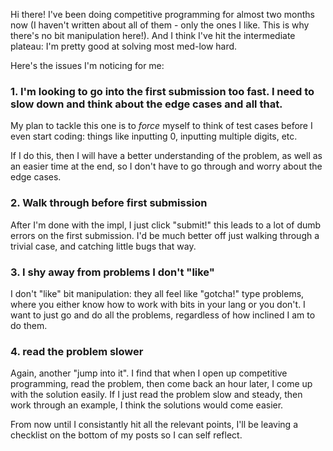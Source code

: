 Hi there! I've been doing competitive programming for almost two months now (I haven't written about all of them - only the ones I like. This is why there's no bit manipulation here!). And I think I've hit the intermediate plateau: I'm pretty good at solving most med-low hard.

Here's the issues I'm noticing for me:

### 1. I'm looking to go into the first submission too fast. I need to slow down and think about the edge cases and all that.

My plan to tackle this one is to *force* myself to think of test cases before I even start coding: things like inputting 0, inputting multiple digits, etc.

If I do this, then I will have a better understanding of the problem, as well as an easier time at the end, so I don't have to go through and worry about the edge cases.

### 2. Walk through before first submission

After I'm done with the impl, I just click "submit!" this leads to a lot of dumb errors on the first submission. I'd be much better off just walking through a trivial case, and catching little bugs that way.

### 3. I shy away from problems I don't "like"

I don't "like" bit manipulation: they all feel like "gotcha!" type problems, where you either know how to work with bits in your lang or you don't. I want to just go and do all the problems, regardless of how inclined I am to do them.

### 4. read the problem slower

Again, another "jump into it". I find that when I open up competitive programming, read the problem, then come back an hour later, I come up with the solution easily. If I just read the problem slow and steady, then work through an example, I think the solutions would come easier.

From now until I consistantly hit all the relevant points, I'll be leaving a checklist on the bottom of my posts so I can self reflect.